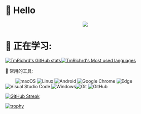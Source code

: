 #  🙋 Hello

<div align="center"><img src="https://cdn.jsdelivr.net/gh/sun0225SUN/sun0225SUN/contribution-snake/github-contribution-grid-snake.svg" /></div>

# 💪 正在学习: 



[![TmRichrd's GitHub stats](https://github-readme-stats.vercel.app/api?username=TmRichrd)](https://github.com/anuraghazra/github-readme-stats)[![TmRichrd's Most used languages](https://github-readme-stats.vercel.app/api/top-langs/?username=TmRichrd&layout=compact&hide_border=true&langs_count=10)](https://github.com/anuraghazra/github-readme-stats)

🧰 常用的工具:

&emsp;&emsp; 
![macOS](https://img.shields.io/badge/macOS-0078D6?style=flat-square&logo=macOS&logoColor=white) ![Linux](https://img.shields.io/badge/Linux-FCC624?style=style=flat-square&logo=linux&logoColor=black) ![Android](https://img.shields.io/badge/Android-3DDC84?style=flat-square&logo=android&logoColor=white) ![Google Chrome](https://img.shields.io/badge/Chrome-4285F4?style=flat-square&logo=GoogleChrome&logoColor=white) ![Edge](https://img.shields.io/badge/Edge-0078D7?style=flat-square&logo=Microsoft-edge&logoColor=white) ![Visual Studio Code](https://img.shields.io/badge/-Visual%20Studio%20Code-007ACC?style=flat-square&logo=Visual%20Studio%20Code&logoColor=fff) ![Windows](https://img.shields.io/badge/Windows-0078D6?style=flat-square&logo=windows&logoColor=white)![Git](https://img.shields.io/badge/-Git-FCC624?style=flat-square&logo=git) ![GitHub](https://img.shields.io/badge/-GitHub-pink?style=flat-square&logo=github)



[![GitHub Streak](https://github-readme-streak-stats.herokuapp.com/?user=TmRichrd)](https://git.io/streak-stats)

[![trophy](https://github-profile-trophy.vercel.app/?username=TmRichrd&row=2&column=4&margin-w=15&margin-h=15&no-frame=true)](https://github.com/ryo-ma/github-profile-trophy)


